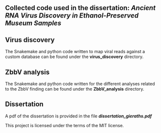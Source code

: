 ## Collected code used in the dissertation: _Ancient RNA Virus Discovery in Ethanol-Preserved Museum Samples_

## Virus discovery
The Snakemake and python code written to map viral reads against a custom database can be found under the **virus_discovery** directory.

## ZbbV analysis
The Snakemake and python code written for the different analyses related to the ZbbV finding can be found under the **ZbbV_analysis** directory.

## Dissertation
A pdf of the dissertation is provided in the file ***dissertation_gieraths.pdf***


This project is licensed under the terms of the MIT license.


